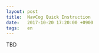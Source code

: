 ```yaml
---
layout: post
title:  NavCog Quick Instruction
date:   2017-10-20 17:20:00 +0900
tags:   en
---
```


TBD

